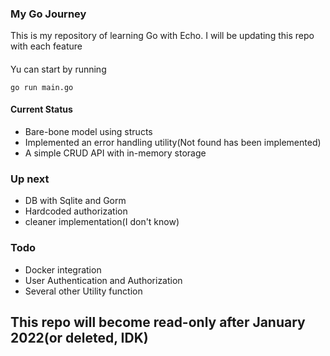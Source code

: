 ### My Go Journey


This is my repository of learning Go with Echo. I will be updating this repo with each feature


####

Yu can start by running 

    go run main.go

#### Current Status

- Bare-bone model using structs
- Implemented an error handling utility(Not found has been implemented)
- A simple CRUD API with in-memory storage


### Up next

- DB with Sqlite and Gorm
- Hardcoded authorization
- cleaner implementation(I don't know)


### Todo

- Docker integration
- User Authentication and Authorization
- Several other Utility function



## This repo will become read-only after January 2022(or deleted, IDK)